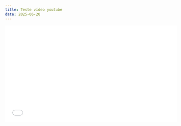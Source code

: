 ```yaml
---
title: Teste vídeo youtube
date: 2025-06-20
---
```

<iframe width="560" height="315" src="[https://www.youtube-nocookie.com/embed/gfT7\_XL4JMI?si=aVHmM265zIv9v\_3i](https://www.youtube-nocookie.com/embed/gfT7_XL4JMI?si=aVHmM265zIv9v_3i)" title="YouTube video player" frameborder="0" allow="accelerometer; autoplay; clipboard-write; encrypted-media; gyroscope; picture-in-picture; web-share" referrerpolicy="strict-origin-when-cross-origin" allowfullscreen></iframe>